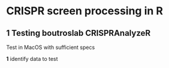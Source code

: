 # CRISPR screen processing in R
## 1 Testing boutroslab CRISPRAnalyzeR
Test in MacOS with sufficient specs

**1** identify data to test 
